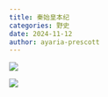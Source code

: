 ```yaml
---
title: 秦始皇本纪
categories: 野史
date: 2024-11-12
author: ayaria-prescott
---
```


![](IMG_4862.jpeg)

![](IMG_4863.jpeg)
